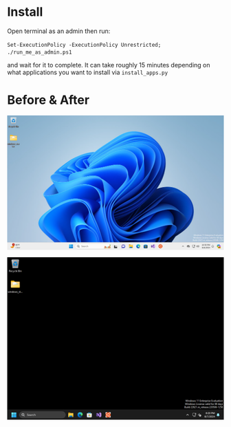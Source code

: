# Install

Open terminal as an admin then run:

`Set-ExecutionPolicy -ExecutionPolicy Unrestricted; ./run_me_as_admin.ps1`

and wait for it to complete. It can take roughly 15 minutes depending on what applications
you want to install via `install_apps.py`

# Before & After

![Before](./repo/before.png)

![After](./repo/after.png)
